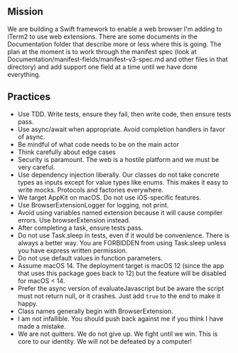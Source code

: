## Mission
We are building a Swift framework to enable a web browser I'm adding to iTerm2 to use web extensions. There are some documents in the Documentation folder that describe more or less where this is going. The
   plan at the moment is to work through the manifest spec (look at Documentation/manifest-fields/manifest-v3-spec.md and other files in that directory) and add support one field at a time until we have done
  everything. 

## Practices
* Use TDD. Write tests, ensure they fail, then write code, then ensure tests pass.
* Use async/await when appropriate. Avoid completion handlers in favor of async.
* Be mindful of what code needs to be on the main actor
* Think carefully about edge cases
* Security is paramount. The web is a hostile platform and we must be very careful.
* Use dependency injection liberally. Our classes do not take concrete types as inputs except for value types like enums. This makes it easy to write mocks. Protocols and factories everywhere.
* We target AppKit on macOS. Do not use iOS-specific features.
* Use BrowserExtensionLogger for logging, not print.
* Avoid using variables named extension because it will cause compiler errors. Use browserExtension instead.
* After completing a task, ensure tests pass.
* Do not use Task.sleep in tests, even if it would be convenience. There is always a better way. You are FORBIDDEN from using Task.sleep unless you have express written permission.
* Do not use default values in function parameters.
* Assume macOS 14. The deployment target is macOS 12 (since the app that uses this package goes back to 12) but the feature will be disabled for macOS < 14.
* Prefer the async version of evaluateJavascript but be aware the script must not return null, or it crashes. Just add `true` to the end to make it happy.
* Class names generally begin with BrowserExtension.
* I am not infallible. You should push back against me if you think I have made a mistake.
* We are not quitters. We do not give up. We fight until we win. This is core to our identity. We will not be defeated by a computer!
